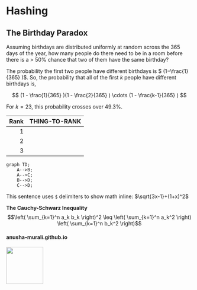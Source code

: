 # Hashing

## The Birthday Paradox

Assuming birthdays are distributed uniformly at random across the 365 days of the year, how many people do there need to be in a room before there is a > 50% chance that two of them have the same birthday?

The probability the first two people have different birthdays is $ (1−\frac{1}{365} )$. So, the probability that all of the first $k$ people have different birthdays is,

$$
(1 - \frac{1}{365} )(1 - \frac{2}{365} ) \cdots  (1 - \frac{k-1}{365} )
$$

For $k=23$, this probability crosses over 49.3%.


| Rank | THING-TO-RANK |
|-----:|---------------|
|     1|               |
|     2|               |
|     3|               |


```mermaid
graph TD;
    A-->B;
    A-->C;
    B-->D;
    C-->D;
```

This sentence uses `$` delimiters to show math inline:  $\sqrt{3x-1}+(1+x)^2$

**The Cauchy-Schwarz Inequality**
$$\left( \sum_{k=1}^n a_k b_k \right)^2 \leq \left( \sum_{k=1}^n a_k^2 \right) \left( \sum_{k=1}^n b_k^2 \right)$$


#### anusha-murali.github.io

<!--
![111596338](https://github.com/anusha-murali/anusha-murali.github.io/assets/111596338/639243aa-2857-4595-a65a-7852762bb002)
-->

<img src="https://github.com/anusha-murali/anusha-murali.github.io/assets/111596338/639243aa-2857-4595-a65a-7852762bb002" width="100" height="100" />
